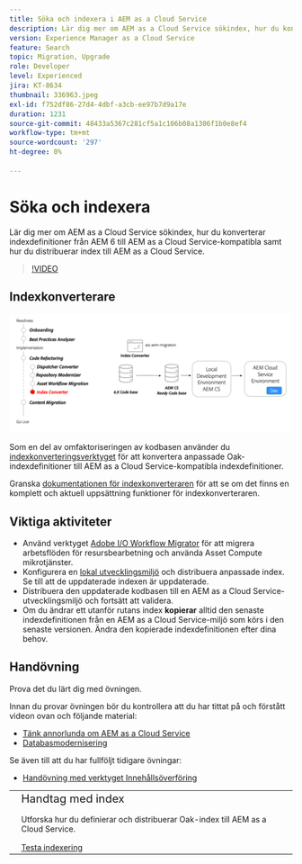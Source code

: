 ```yaml
---
title: Söka och indexera i AEM as a Cloud Service
description: Lär dig mer om AEM as a Cloud Service sökindex, hur du konverterar AEM 6-indexdefinitioner och hur du distribuerar index.
version: Experience Manager as a Cloud Service
feature: Search
topic: Migration, Upgrade
role: Developer
level: Experienced
jira: KT-8634
thumbnail: 336963.jpeg
exl-id: f752df86-27d4-4dbf-a3cb-ee97b7d9a17e
duration: 1231
source-git-commit: 48433a5367c281cf5a1c106b08a1306f1b0e8ef4
workflow-type: tm+mt
source-wordcount: '297'
ht-degree: 0%

---
```


# Söka och indexera

Lär dig mer om AEM as a Cloud Service sökindex, hur du konverterar indexdefinitioner från AEM 6 till AEM as a Cloud Service-kompatibla samt hur du distribuerar index till AEM as a Cloud Service.

>[!VIDEO](https://video.tv.adobe.com/v/3454718?quality=12&learn=on&captions=swe)

## Indexkonverterare

![Indexkonverteringsverktyg](./assets/index-converter.png)

Som en del av omfaktoriseringen av kodbasen använder du [indexkonverteringsverktyget](https://github.com/adobe/aio-cli-plugin-aem-cloud-service-migration#command-aio-aem-migrationindex-converter) för att konvertera anpassade Oak-indexdefinitioner till AEM as a Cloud Service-kompatibla indexdefinitioner.

Granska [dokumentationen för indexkonverteraren](https://experienceleague.adobe.com/docs/experience-manager-cloud-service/content/migration-journey/refactoring-tools/index-converter.html?lang=sv-SE) för att se om det finns en komplett och aktuell uppsättning funktioner för indexkonverteraren.

## Viktiga aktiviteter

+ Använd verktyget [Adobe I/O Workflow Migrator](https://github.com/adobe/aio-cli-plugin-aem-cloud-service-migration#command-aio-aem-migrationindex-converter) för att migrera arbetsflöden för resursbearbetning och använda Asset Compute mikrotjänster.
+ Konfigurera en [lokal utvecklingsmiljö](https://experienceleague.adobe.com/docs/experience-manager-learn/cloud-service/local-development-environment-set-up/overview.html?lang=sv-SE) och distribuera anpassade index. Se till att de uppdaterade indexen är uppdaterade.
+ Distribuera den uppdaterade kodbasen till en AEM as a Cloud Service-utvecklingsmiljö och fortsätt att validera.
+ Om du ändrar ett utanför rutans index **kopierar** alltid den senaste indexdefinitionen från en AEM as a Cloud Service-miljö som körs i den senaste versionen. Ändra den kopierade indexdefinitionen efter dina behov.

## Handövning

Prova det du lärt dig med övningen.

Innan du provar övningen bör du kontrollera att du har tittat på och förstått videon ovan och följande material:

+ [Tänk annorlunda om AEM as a Cloud Service](./introduction.md)
+ [Databasmodernisering](./repository-modernization.md)

Se även till att du har fullföljt tidigare övningar:

+ [Handövning med verktyget Innehållsöverföring](./content-migration/content-transfer-tool.md#hands-on-exercise)

<table style="border-width:0">
    <tr>
        <td style="width:150px">
            <a  rel="noreferrer"
                target="_blank"
                href="https://github.com/adobe/aem-cloud-engineering-video-series-exercises/tree/session7-indexes#cloud-acceleration-bootcamp---session-7-search-and-indexing"><img alt="Handövande GitHub-databas" src="./assets/github.png"/>
            </a>        
        </td>
        <td style="width:100%;margin-bottom:1rem;">
            <div style="font-size:1.25rem;font-weight:400;">Handtag med index</div>
            <p style="margin:1rem 0">
                Utforska hur du definierar och distribuerar Oak-index till AEM as a Cloud Service.
            </p>
            <a  rel="noreferrer"
                target="_blank"
                href="https://github.com/adobe/aem-cloud-engineering-video-series-exercises/tree/session7-indexes#cloud-acceleration-bootcamp---session-7-search-and-indexing" class="spectrum-Button spectrum-Button--primary spectrum-Button--sizeM">
                <span class="spectrum-Button-label has-no-wrap has-text-weight-bold">Testa indexering</span>
            </a>
        </td>
    </tr>
</table>
